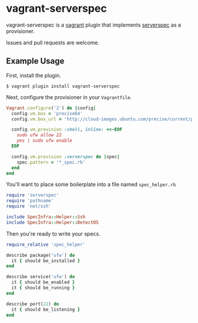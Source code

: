 # vagrant-serverspec

vagrant-serverspec is a [vagrant](http://vagrantup.com) plugin that implements
[serverspec](http://serverspec.org) as a provisioner.

Issues and pull requests are welcome.

## Example Usage

First, install the plugin.

```shell
$ vagrant plugin install vagrant-serverspec
```

Next, configure the provisioner in your `Vagrantfile`.

```ruby
Vagrant.configure('2') do |config|
  config.vm.box = 'precise64'
  config.vm.box_url = 'http://cloud-images.ubuntu.com/precise/current/precise-server-cloudimg-vagrant-amd64-disk1.box'

  config.vm.provision :shell, inline: <<-EOF
    sudo ufw allow 22
    yes | sudo ufw enable
  EOF

  config.vm.provision :serverspec do |spec|
    spec.pattern = '*_spec.rb'
  end
end
```

You'll want to place some boilerplate into a file named `spec_helper.rb`

```ruby
require 'serverspec'
require 'pathname'
require 'net/ssh'

include SpecInfra::Helper::Ssh
include SpecInfra::Helper::DetectOS
```

Then you're ready to write your specs.

```ruby
require_relative 'spec_helper'

describe package('ufw') do
  it { should be_installed }
end

describe service('ufw') do
  it { should be_enabled }
  it { should be_running }
end

describe port(22) do
  it { should be_listening }
end
```
